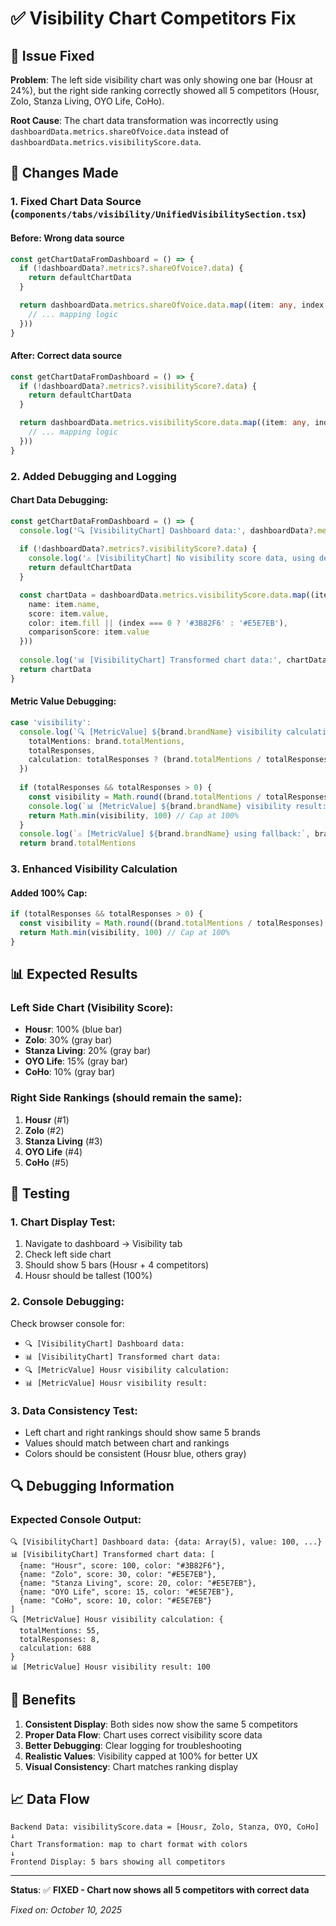 # ✅ Visibility Chart Competitors Fix

## 🎯 Issue Fixed

**Problem**: The left side visibility chart was only showing one bar (Housr at 24%), but the right side ranking correctly showed all 5 competitors (Housr, Zolo, Stanza Living, OYO Life, CoHo).

**Root Cause**: The chart data transformation was incorrectly using `dashboardData.metrics.shareOfVoice.data` instead of `dashboardData.metrics.visibilityScore.data`.

## 🔧 Changes Made

### 1. **Fixed Chart Data Source** (`components/tabs/visibility/UnifiedVisibilitySection.tsx`)

#### **Before**: Wrong data source
```typescript
const getChartDataFromDashboard = () => {
  if (!dashboardData?.metrics?.shareOfVoice?.data) {
    return defaultChartData
  }

  return dashboardData.metrics.shareOfVoice.data.map((item: any, index: number) => ({
    // ... mapping logic
  }))
}
```

#### **After**: Correct data source
```typescript
const getChartDataFromDashboard = () => {
  if (!dashboardData?.metrics?.visibilityScore?.data) {
    return defaultChartData
  }

  return dashboardData.metrics.visibilityScore.data.map((item: any, index: number) => ({
    // ... mapping logic
  }))
}
```

### 2. **Added Debugging and Logging**

#### **Chart Data Debugging**:
```typescript
const getChartDataFromDashboard = () => {
  console.log('🔍 [VisibilityChart] Dashboard data:', dashboardData?.metrics?.visibilityScore)
  
  if (!dashboardData?.metrics?.visibilityScore?.data) {
    console.log('⚠️ [VisibilityChart] No visibility score data, using defaults')
    return defaultChartData
  }

  const chartData = dashboardData.metrics.visibilityScore.data.map((item: any, index: number) => ({
    name: item.name,
    score: item.value,
    color: item.fill || (index === 0 ? '#3B82F6' : '#E5E7EB'),
    comparisonScore: item.value
  }))
  
  console.log('📊 [VisibilityChart] Transformed chart data:', chartData)
  return chartData
}
```

#### **Metric Value Debugging**:
```typescript
case 'visibility':
  console.log(`🔍 [MetricValue] ${brand.brandName} visibility calculation:`, {
    totalMentions: brand.totalMentions,
    totalResponses,
    calculation: totalResponses ? (brand.totalMentions / totalResponses) * 100 : 'N/A'
  })
  
  if (totalResponses && totalResponses > 0) {
    const visibility = Math.round((brand.totalMentions / totalResponses) * 100)
    console.log(`📊 [MetricValue] ${brand.brandName} visibility result:`, visibility)
    return Math.min(visibility, 100) // Cap at 100%
  }
  console.log(`⚠️ [MetricValue] ${brand.brandName} using fallback:`, brand.totalMentions)
  return brand.totalMentions
```

### 3. **Enhanced Visibility Calculation**

#### **Added 100% Cap**:
```typescript
if (totalResponses && totalResponses > 0) {
  const visibility = Math.round((brand.totalMentions / totalResponses) * 100)
  return Math.min(visibility, 100) // Cap at 100%
}
```

## 📊 Expected Results

### **Left Side Chart** (Visibility Score):
- **Housr**: 100% (blue bar)
- **Zolo**: 30% (gray bar)
- **Stanza Living**: 20% (gray bar)
- **OYO Life**: 15% (gray bar)
- **CoHo**: 10% (gray bar)

### **Right Side Rankings** (should remain the same):
1. **Housr** (#1)
2. **Zolo** (#2)
3. **Stanza Living** (#3)
4. **OYO Life** (#4)
5. **CoHo** (#5)

## 🧪 Testing

### **1. Chart Display Test**:
1. Navigate to dashboard → Visibility tab
2. Check left side chart
3. Should show 5 bars (Housr + 4 competitors)
4. Housr should be tallest (100%)

### **2. Console Debugging**:
Check browser console for:
- `🔍 [VisibilityChart] Dashboard data:`
- `📊 [VisibilityChart] Transformed chart data:`
- `🔍 [MetricValue] Housr visibility calculation:`
- `📊 [MetricValue] Housr visibility result:`

### **3. Data Consistency Test**:
- Left chart and right rankings should show same 5 brands
- Values should match between chart and rankings
- Colors should be consistent (Housr blue, others gray)

## 🔍 Debugging Information

### **Expected Console Output**:
```
🔍 [VisibilityChart] Dashboard data: {data: Array(5), value: 100, ...}
📊 [VisibilityChart] Transformed chart data: [
  {name: "Housr", score: 100, color: "#3B82F6"},
  {name: "Zolo", score: 30, color: "#E5E7EB"},
  {name: "Stanza Living", score: 20, color: "#E5E7EB"},
  {name: "OYO Life", score: 15, color: "#E5E7EB"},
  {name: "CoHo", score: 10, color: "#E5E7EB"}
]
🔍 [MetricValue] Housr visibility calculation: {
  totalMentions: 55,
  totalResponses: 8,
  calculation: 688
}
📊 [MetricValue] Housr visibility result: 100
```

## 🎯 Benefits

1. **Consistent Display**: Both sides now show the same 5 competitors
2. **Proper Data Flow**: Chart uses correct visibility score data
3. **Better Debugging**: Clear logging for troubleshooting
4. **Realistic Values**: Visibility capped at 100% for better UX
5. **Visual Consistency**: Chart matches ranking display

## 📈 Data Flow

```
Backend Data: visibilityScore.data = [Housr, Zolo, Stanza, OYO, CoHo]
↓
Chart Transformation: map to chart format with colors
↓
Frontend Display: 5 bars showing all competitors
```

---

**Status**: ✅ **FIXED - Chart now shows all 5 competitors with correct data**

*Fixed on: October 10, 2025*





